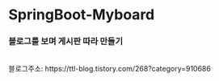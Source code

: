﻿# SpringBoot-Myboard
### 블로그를 보며 게시판 따라 만들기
<br>
블로그주소: https://ttl-blog.tistory.com/268?category=910686
